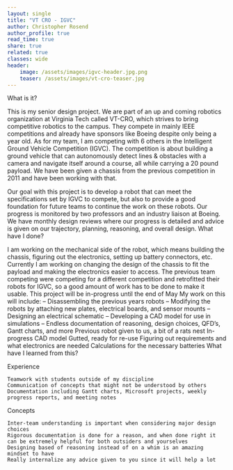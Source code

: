 ```yaml
---
layout: single
title: "VT CRO - IGVC"
author: Christopher Rosend
author_profile: true
read_time: true
share: true
related: true
classes: wide
header: 
    image: /assets/images/igvc-header.jpg.png
    teaser: /assets/images/vt-cro-teaser.jpg
---
```


What is it?

This is my senior design project. We are part of an up and coming robotics organization at Virginia Tech called VT-CRO, which strives to bring competitive robotics to the campus. They compete in mainly IEEE competitions and already have sponsors like Boeing despite only being a year old. As for my team, I am competing with 6 others in the Intelligent Ground Vehicle Competition (IGVC). The competition is about building a ground vehicle that can autonomously detect lines & obstacles with a camera and navigate itself around a course, all while carrying a 20 pound payload. We have been given a chassis from the previous competition in 2011 and have been working with that.

Our goal with this project is to develop a robot that can meet the specifications set by IGVC to compete, but also to provide a good foundation for future teams to continue the work on these robots. Our progress is monitored by two professors and an industry liaison at Boeing. We have monthly design reviews where our progress is detailed and advice is given on our trajectory, planning, reasoning, and overall design.
What have I done?

I am working on the mechanical side of the robot, which means building the chassis, figuring out the electronics, setting up battery connectors, etc. Currently I am working on changing the design of the chassis to fit the payload and making the electronics easier to access. The previous team competing were competing for a different competition and retrofitted their robots for IGVC, so a good amount of work has to be done to make it usable.
This project will be in-progress until the end of May
My work on this will include:
– Disassembling the previous years robots
– Modifying the robots by attaching new plates, electrical boards, and sensor mounts
– Designing an electrical schematic
– Developing a CAD model for use in simulations
– Endless documentation of reasoning, design choices, QFD’s, Gantt charts, and more
Previous robot given to us, a bit of a rats nest
In-progress CAD model
Gutted, ready for re-use
Figuring out requirements and what electronics are needed
Calculations for the necessary batteries
What have I learned from this?

Experience

    Teamwork with students outside of my discipline
    Communication of concepts that might not be understood by others
    Documentation including Gantt charts, Microsoft projects, weekly progress reports, and meeting notes

Concepts

    Inter-team understanding is important when considering major design choices
    Rigorous documentation is done for a reason, and when done right it can be extremely helpful for both outsiders and yourselves
    Designing based of reasoning instead of on a whim is an amazing mindset to have
    Really internalize any advice given to you since it will help a lot
